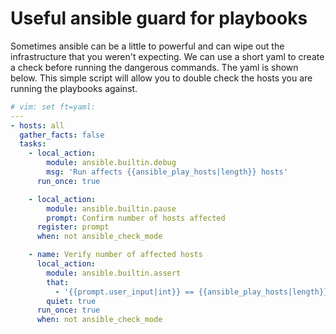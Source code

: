 #  Useful ansible guard for playbooks

Sometimes ansible can be a little to powerful and can wipe out the
infrastructure that you weren't expecting. We can use a short yaml to
create a check before running the dangerous commands. The yaml is shown
below. This simple script will allow you to double check the hosts you
are running the playbooks against.

```yaml
# vim: set ft=yaml:
---
- hosts: all
  gather_facts: false
  tasks:
    - local_action:
        module: ansible.builtin.debug
        msg: 'Run affects {{ansible_play_hosts|length}} hosts'
      run_once: true

    - local_action:
        module: ansible.builtin.pause
        prompt: Confirm number of hosts affected
      register: prompt
      when: not ansible_check_mode

    - name: Verify number of affected hosts
      local_action:
        module: ansible.builtin.assert
        that:
          - '{{prompt.user_input|int}} == {{ansible_play_hosts|length}}'
        quiet: true
      run_once: true
      when: not ansible_check_mode
```

